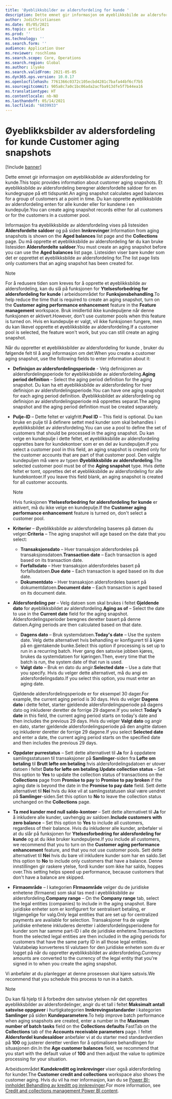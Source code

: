 ```yaml
---
title: 'Øyeblikksbilder av aldersfordeling for kunde '
description: Dette emnet gir informasjon om øyeblikksbilde av aldersfordeling for kunde. Et øyeblikksbilde av aldersfordeling beregner aldersfordelte saldoer for en kundegruppe på ett tidspunkt.
author: JodiChristiansen
ms.date: 05/05/2021
ms.topic: article
ms.prod: ''
ms.technology: ''
ms.search.form: ''
audience: Application User
ms.reviewer: roschloma
ms.search.scope: Core, Operations
ms.search.region: Global
ms.author: ilyako
ms.search.validFrom: 2021-05-05
ms.dyn365.ops.version: 10.0.17
ms.openlocfilehash: 7761366c0372c105ecbd4281c7bafa44bf6cf7b5
ms.sourcegitcommit: 905a8c7a0c1bc06ada2acfba913dfe5f7b44ea16
ms.translationtype: HT
ms.contentlocale: nb-NO
ms.lasthandoff: 05/14/2021
ms.locfileid: "6039933"
---
```

# <a name="customer-aging-snapshots"></a><span data-ttu-id="f7662-104">Øyeblikksbilder av aldersfordeling for kunde </span><span class="sxs-lookup"><span data-stu-id="f7662-104">Customer aging snapshots</span></span>

[!include [banner](../includes/banner.md)]

<span data-ttu-id="f7662-105">Dette emnet gir informasjon om øyeblikksbilde av aldersfordeling for kunde.</span><span class="sxs-lookup"><span data-stu-id="f7662-105">This topic provides information about customer aging snapshots.</span></span> <span data-ttu-id="f7662-106">Et øyeblikksbilde av aldersfordeling beregner aldersfordelte saldoer for en kundegruppe på ett tidspunkt.</span><span class="sxs-lookup"><span data-stu-id="f7662-106">An aging snapshot calculates aged balances for a group of customers at a point in time.</span></span> <span data-ttu-id="f7662-107">Du kan opprette øyeblikksbilde av aldersfordeling enten for alle kunder eller for kundene i en kundepulje.</span><span class="sxs-lookup"><span data-stu-id="f7662-107">You can create aging snapshot records either for all customers or for the customers in a customer pool.</span></span>

<span data-ttu-id="f7662-108">Informasjon fra øyeblikksbilde av aldersfordeling vises på listesiden **Aldersfordelte saldoer** og på siden **Innkrevinger**.</span><span class="sxs-lookup"><span data-stu-id="f7662-108">Information from aging snapshots is shown on the **Aged balances** list page and the **Collections** page.</span></span> <span data-ttu-id="f7662-109">Du må opprette et øyeblikksbilde av aldersfordeling før du kan bruke listesiden **Aldersfordelte saldoer**.</span><span class="sxs-lookup"><span data-stu-id="f7662-109">You must create an aging snapshot before you can use the **Aged balances** list page.</span></span> <span data-ttu-id="f7662-110">Listesiden viser bare kunder som det er opprettet et øyeblikksbilde av aldersfordeling for.</span><span class="sxs-lookup"><span data-stu-id="f7662-110">The list page lists only customers that an aging snapshot has been created for.</span></span>

> [!NOTE]
> <span data-ttu-id="f7662-111">For å redusere tiden som kreves for å opprette et øyeblikksbilde av aldersfordeling, kan du slå på funksjonen for **Ytelsesforbedring for aldersfordeling for kunde** i arbeidsområdet for **Funksjonsbehandling**.</span><span class="sxs-lookup"><span data-stu-id="f7662-111">To help reduce the time that is required to create an aging snapshot, turn on the **Customer aging performance enhancement** feature in the **Feature management** workspace.</span></span> <span data-ttu-id="f7662-112">Bruk imidlertid ikke kundepuljene når denne funksjonen er aktivert.</span><span class="sxs-lookup"><span data-stu-id="f7662-112">However, don't use customer pools when this feature is turned on.</span></span> <span data-ttu-id="f7662-113">Hvis en kundepulje er valgt, vil ikke funksjonen fungere, men du kan likevel opprette et øyeblikksbilde av aldersfordeling.</span><span class="sxs-lookup"><span data-stu-id="f7662-113">If a customer pool is selected, the feature won't work, but you can still create an aging snapshot.</span></span>

<span data-ttu-id="f7662-114">Når du oppretter et øyeblikksbilder av aldersfordeling for kunde , bruker du følgende felt til å angi informasjon om det:</span><span class="sxs-lookup"><span data-stu-id="f7662-114">When you create a customer aging snapshot, use the following fields to enter information about it:</span></span>

- <span data-ttu-id="f7662-115">**Definisjon av aldersfordelingsperiode** - Velg definisjonen av aldersfordelingsperiode for øyeblikksbilde av aldersfordeling.</span><span class="sxs-lookup"><span data-stu-id="f7662-115">**Aging period definition** – Select the aging period definition for the aging snapshot.</span></span> <span data-ttu-id="f7662-116">Du kan ha ett øyeblikksbilde av aldersfordeling for hver definisjon av aldersfordelingsperiode.</span><span class="sxs-lookup"><span data-stu-id="f7662-116">You can have one aging snapshot for each aging period definition.</span></span> <span data-ttu-id="f7662-117">Øyeblikksbildet av aldersfordeling og definisjon av aldersfordelingsperiode må opprettes separat.</span><span class="sxs-lookup"><span data-stu-id="f7662-117">The aging snapshot and the aging period definition must be created separately.</span></span>
- <span data-ttu-id="f7662-118">**Pulje-ID** – Dette feltet er valgfritt.</span><span class="sxs-lookup"><span data-stu-id="f7662-118">**Pool ID** – This field is optional.</span></span> <span data-ttu-id="f7662-119">Du kan bruke en pulje til å definere settet med kunder som skal behandles i øyeblikksbildet av aldersfordeling.</span><span class="sxs-lookup"><span data-stu-id="f7662-119">You can use a pool to define the set of customers that should be processed in the aging snapshot.</span></span> <span data-ttu-id="f7662-120">Du kan velge en kundepulje i dette feltet, et øyeblikksbilde av aldersfordeling opprettes bare for kundekontoer som er en del av kundepuljen.</span><span class="sxs-lookup"><span data-stu-id="f7662-120">If you select a customer pool in this field, an aging snapshot is created only for the customer accounts that are part of that customer pool.</span></span> <span data-ttu-id="f7662-121">Den valgte kundepuljen må være av typen **Øyeblikksbilde av aldersfordeling**.</span><span class="sxs-lookup"><span data-stu-id="f7662-121">The selected customer pool must be of the **Aging snapshot** type.</span></span> <span data-ttu-id="f7662-122">Hvis dette feltet er tomt, opprettes det et øyeblikksbilde av aldersfordeling for alle kundekontoer.</span><span class="sxs-lookup"><span data-stu-id="f7662-122">If you leave this field blank, an aging snapshot is created for all customer accounts.</span></span>

    > [!NOTE]
    > <span data-ttu-id="f7662-123">Hvis funksjonen **Ytelsesforbedring for aldersfordeling for kunde** er aktivert, må du ikke velge en kundepulje.</span><span class="sxs-lookup"><span data-stu-id="f7662-123">If the **Customer aging performance enhancement** feature is turned on, don't select a customer pool.</span></span>

- <span data-ttu-id="f7662-124">**Kriterier** – Øyeblikksbilde av aldersfordeling baseres på datoen du velger:</span><span class="sxs-lookup"><span data-stu-id="f7662-124">**Criteria** – The aging snapshot will age based on the date that you select:</span></span>

    - <span data-ttu-id="f7662-125">**Transaksjonsdato** – Hver transaksjon aldersfordeles på transaksjonsdatoen.</span><span class="sxs-lookup"><span data-stu-id="f7662-125">**Transaction date** – Each transaction is aged based on its transaction date.</span></span>
    - <span data-ttu-id="f7662-126">**Forfallsdato** – Hver transaksjon aldersfordeles basert på forfallsdatoen.</span><span class="sxs-lookup"><span data-stu-id="f7662-126">**Due date** – Each transaction is aged based on its due date.</span></span>
    - <span data-ttu-id="f7662-127">**Dokumentdato** – Hver transaksjon aldersfordeles basert på dokumentdatoen.</span><span class="sxs-lookup"><span data-stu-id="f7662-127">**Document date** – Each transaction is aged based on its document date.</span></span>

- <span data-ttu-id="f7662-128">**Aldersfordeling per** – Velg datoen som skal brukes i feltet **Gjeldende dato** for øyeblikksbildet av aldersfordeling.</span><span class="sxs-lookup"><span data-stu-id="f7662-128">**Aging as of** – Select the date to use in the **Current date** field for the aging snapshot.</span></span> <span data-ttu-id="f7662-129">Aldersfordelingsperioder beregnes deretter basert på denne datoen.</span><span class="sxs-lookup"><span data-stu-id="f7662-129">Aging periods are then calculated based on that date.</span></span> 

    - <span data-ttu-id="f7662-130">**Dagens dato** – Bruk systemdatoen.</span><span class="sxs-lookup"><span data-stu-id="f7662-130">**Today's date** – Use the system date.</span></span> <span data-ttu-id="f7662-131">Velg dette alternativet hvis behandling er konfigurert til å kjøre på en gjentakende bunke.</span><span class="sxs-lookup"><span data-stu-id="f7662-131">Select this option if processing is set up to run in a recurring batch.</span></span> <span data-ttu-id="f7662-132">Hver gang den satsvise jobben kjøres, brukes da systemdatoen for kjøringen.</span><span class="sxs-lookup"><span data-stu-id="f7662-132">Then, every time that the batch is run, the system date of that run is used.</span></span>
    - <span data-ttu-id="f7662-133">**Valgt dato** – Bruk en dato du angir.</span><span class="sxs-lookup"><span data-stu-id="f7662-133">**Selected date** – Use a date that you specify.</span></span> <span data-ttu-id="f7662-134">Hvis du velger dette alternativet, må du angi en aldersfordelingsdato.</span><span class="sxs-lookup"><span data-stu-id="f7662-134">If you select this option, you must enter an aging date.</span></span>

    <span data-ttu-id="f7662-135">Gjeldende aldersfordelingsperiode er for eksempel 30 dager.</span><span class="sxs-lookup"><span data-stu-id="f7662-135">For example, the current aging period is 30 days.</span></span> <span data-ttu-id="f7662-136">Hvis du velger **Dagens dato** i dette feltet, starter gjeldende aldersfordelingsperiode på dagens dato og inkluderer deretter de forrige 29 dagene.</span><span class="sxs-lookup"><span data-stu-id="f7662-136">If you select **Today's date** in this field, the current aging period starts on today's date and then includes the previous 29 days.</span></span> <span data-ttu-id="f7662-137">Hvis du velger **Valgt dato** og angir en dato, starter gjeldende aldersfordelingsperiode på den angitte datoen og inkluderer deretter de forrige 29 dagene.</span><span class="sxs-lookup"><span data-stu-id="f7662-137">If you select **Selected date** and enter a date, the current aging period starts on the specified date and then includes the previous 29 days.</span></span>

- <span data-ttu-id="f7662-138">**Oppdater purrestatus** – Sett dette alternativet til **Ja** for å oppdatere samlingsstatusen til transaksjoner på **Samlinger**-siden fra **Løfte om betaling** til **Brutt løfte om betaling** hvis aldersfordelingsdatoen er utover datoen i feltet **Dato for løfte om betaling**.</span><span class="sxs-lookup"><span data-stu-id="f7662-138">**Update collection status** – Set this option to **Yes** to update the collection status of transactions on the **Collections** page from **Promise to pay** to **Promise to pay broken** if the aging date is beyond the date in the **Promise to pay date** field.</span></span> <span data-ttu-id="f7662-139">Sett dette alternativet til **Nei** hvis du ikke vil at samlingsstatusen skal være uendret på **Samlinger**-siden.</span><span class="sxs-lookup"><span data-stu-id="f7662-139">Set this option to **No** to leave the collection status unchanged on the **Collections** page.</span></span>
- <span data-ttu-id="f7662-140">**Ta med kunder med null saldo-kontoer** – Sett dette alternativet til **Ja** for å inkludere alle kunder, uavhengig av saldoen.</span><span class="sxs-lookup"><span data-stu-id="f7662-140">**Include customers with zero balance** – Set this option to **Yes** to include all customers, regardless of their balance.</span></span> <span data-ttu-id="f7662-141">Hvis du inkluderer alle kunder, anbefaler vi at du slår på funksjonen for **Ytelsesforbedring for aldersfordeling for kunde** og at du ikke bruker kundepuljene.</span><span class="sxs-lookup"><span data-stu-id="f7662-141">If you include all customers, we recommend that you to turn on the **Customer aging performance enhancement** feature, and that you not use customer pools.</span></span> <span data-ttu-id="f7662-142">Sett dette alternativet til **Nei** hvis du bare vil inkludere kunder som har en saldo.</span><span class="sxs-lookup"><span data-stu-id="f7662-142">Set this option to **No** to include only customers that have a balance.</span></span> <span data-ttu-id="f7662-143">Denne innstillingen gir raskere ytelse, fordi kunder som ikke har saldo, hoppes over.</span><span class="sxs-lookup"><span data-stu-id="f7662-143">This setting helps speed up performance, because customers that don't have a balance are skipped.</span></span>
- <span data-ttu-id="f7662-144">**Firmaområde** – I kategorien **FIrmaområde** velger du de juridiske enhetene (firmaene) som skal tas med i øyeblikksbilde av aldersfordeling.</span><span class="sxs-lookup"><span data-stu-id="f7662-144">**Company range** – On the **Company range** tab, select the legal entities (companies) to include in the aging snapshot.</span></span> <span data-ttu-id="f7662-145">Bare juridiske enheter som er konfigurert for sentralisert betaling, er tilgjengelige for valg.</span><span class="sxs-lookup"><span data-stu-id="f7662-145">Only legal entities that are set up for centralized payments are available for selection.</span></span> <span data-ttu-id="f7662-146">Transaksjoner fra de valgte juridiske enhetene inkluderes deretter i aldersfordelingsperiodene for kunder som har samme part-ID i alle de juridiske enhetene.</span><span class="sxs-lookup"><span data-stu-id="f7662-146">Transactions from the selected legal entities are then included in the aging periods for customers that have the same party ID in all those legal entities.</span></span> <span data-ttu-id="f7662-147">Valutabeløp konverteres til valutaen for den juridiske enheten som du er logget på når du oppretter øyeblikksbildet av aldersfordeling.</span><span class="sxs-lookup"><span data-stu-id="f7662-147">Currency amounts are converted to the currency of the legal entity that you're signed in to when you create the aging snapshot.</span></span>

<span data-ttu-id="f7662-148">Vi anbefaler at du planlegger at denne prosessen skal kjøre satsvis.</span><span class="sxs-lookup"><span data-stu-id="f7662-148">We recommend that you schedule this process to run in a batch.</span></span>

> [!NOTE]
> <span data-ttu-id="f7662-149">Du kan få hjelp til å forbedre den satsvise ytelsen når det opprettes øyeblikksbilder av aldersfordelinger, angir du et tall i feltet **Maksimalt antall satsvise oppgaver** i hurtigkategorien **Innkrevingsstandarder** i kategorien **Samlinger** på siden **Kundeparametere**.</span><span class="sxs-lookup"><span data-stu-id="f7662-149">To help improve batch performance when aging snapshots are created, enter a number in the **Maximum number of batch tasks** field on the **Collections defaults** FastTab on the **Collections** tab of the **Accounts receivable parameters** page.</span></span> <span data-ttu-id="f7662-150">I feltet **Aldersfordel kundesaldoer** anbefaler vi at du starter med standardverdien på **100** og justerer deretter verdien for å optimalisere behandlingen for situasjonen din.</span><span class="sxs-lookup"><span data-stu-id="f7662-150">In the **Age customer balances** field, we recommend that you start with the default value of **100** and then adjust the value to optimize processing for your situation.</span></span>

<span data-ttu-id="f7662-151">Arbeidsområdet **Kundekreditt og innkrevinger** viser også aldersfordeling for kunder.</span><span class="sxs-lookup"><span data-stu-id="f7662-151">The **Customer credit and collections** workspace also shows the customer aging.</span></span> <span data-ttu-id="f7662-152">Hvis du vil ha mer informasjon, kan du se [Power BI-innholdet Behandling av kreditt og innkrevinger](credit-collections-power-bi.md).</span><span class="sxs-lookup"><span data-stu-id="f7662-152">For more information, see [Credit and collections management Power BI content](credit-collections-power-bi.md).</span></span>
